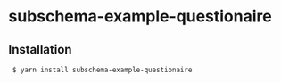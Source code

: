 subschema-example-questionaire
===

## Installation
```sh
 $ yarn install subschema-example-questionaire
```
